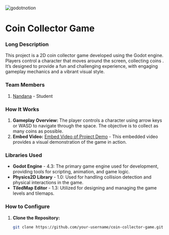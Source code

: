 

![godotnotion](https://github.com/user-attachments/assets/45bfa5c9-7e8a-4e64-bde3-a2db95e0762e)



# Coin Collector Game

### Long Description
This project is a 2D coin collector game developed using the Godot engine. Players control a character that moves around the screen, collecting coins . It’s designed to provide a fun and challenging experience, with engaging gameplay mechanics and a vibrant visual style.

### Team Members
1. [Nandana](https://github.com/Scar2345) - Student

### How It Works
1. **Gameplay Overview:** The player controls a character using arrow keys or WASD to navigate through the space. The objective is to collect as many coins as possible.
2. **Embed Video:** [Embed Video of Project Demo](https://www.example.com/embed-game-demo) - This embedded video provides a visual demonstration of the game in action.

### Libraries Used
- **Godot Engine** - 4.3: The primary game engine used for development, providing tools for scripting, animation, and game logic.
- **Physics2D Library** - 1.0: Used for handling collision detection and physical interactions in the game.
- **TiledMap Editor** - 1.3: Utilized for designing and managing the game levels and tilemaps.

### How to Configure
1. **Clone the Repository:**
   ```bash
   git clone https://github.com/your-username/coin-collector-game.git
